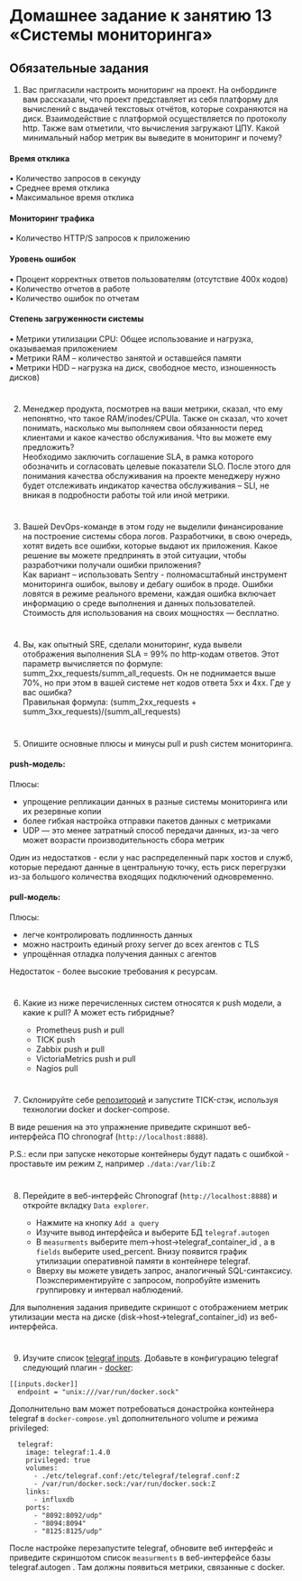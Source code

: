 # Домашнее задание к занятию 13 «Системы мониторинга»

## Обязательные задания

1. Вас пригласили настроить мониторинг на проект. На онбординге вам рассказали, что проект представляет из себя платформу для вычислений с выдачей текстовых отчётов, которые сохраняются на диск. 
Взаимодействие с платформой осуществляется по протоколу http. Также вам отметили, что вычисления загружают ЦПУ. Какой минимальный набор метрик вы выведите в мониторинг и почему?
#### Время отклика
•	Количество запросов в секунду   
•	Среднее время отклика   
•	Максимальное время отклика
#### Мониторинг трафика
•	Количество HTTP/S запросов к приложению
#### Уровень ошибок
•	Процент корректных ответов пользователям (отсутствие 400х кодов)   
•	Количество отчетов в работе   
•	Количество ошибок по отчетам   
#### Степень загруженности системы
•	Метрики утилизации CPU: Общее использование и нагрузка, оказываемая приложением    
•	Метрики RAM – количество занятой и оставшейся памяти   
•	Метрики HDD – нагрузка на диск, свободное место, изношенность дисков)   
#

2. Менеджер продукта, посмотрев на ваши метрики, сказал, что ему непонятно, что такое RAM/inodes/CPUla. Также он сказал, что хочет понимать, насколько мы выполняем свои обязанности перед клиентами и какое качество обслуживания. Что вы можете ему предложить?   
Необходимо заключить соглашение SLA, в рамка которого обозначить и согласовать целевые показатели SLO. После этого для понимания качества обслуживания на проекте менеджеру нужно будет отслеживать индикатор качества обслуживания – SLI, не вникая в подробности работы той или иной метрики.
#
3. Вашей DevOps-команде в этом году не выделили финансирование на построение системы сбора логов. Разработчики, в свою очередь, хотят видеть все ошибки, которые выдают их приложения. Какое решение вы можете предпринять в этой ситуации, чтобы разработчики получали ошибки приложения?   
Как вариант – использовать Sentry - полномасштабный инструмент мониторинга ошибок, вылову и дебагу ошибок в проде. Ошибки ловятся в режиме реального времени, каждая ошибка включает информацию о среде выполнения и данных пользователей. Стоимость для использования на своих мощностях — бесплатно.
#
4. Вы, как опытный SRE, сделали мониторинг, куда вывели отображения выполнения SLA = 99% по http-кодам ответов. 
Этот параметр вычисляется по формуле: summ_2xx_requests/summ_all_requests. Он не поднимается выше 70%, но при этом в вашей системе нет кодов ответа 5xx и 4xx. Где у вас ошибка?   
Правильная формула:
(summ_2xx_requests + summ_3xx_requests)/(summ_all_requests)
#
5. Опишите основные плюсы и минусы pull и push систем мониторинга.   
#### push-модель:
Плюсы:   
- упрощение репликации данных в разные системы мониторинга или их резервные копии   
- более гибкая настройка отправки пакетов данных с метриками   
- UDP — это менее затратный способ передачи данных, из-за чего может возрасти производительность сбора метрик
  
Один из недостатков - если у нас распределенный парк хостов и служб, которые передают данные в центральную точку, есть риск перегрузки из-за большого количества входящих подключений одновременно.

#### pull-модель:   
Плюсы:   
 - легче контролировать подлинность данных   
 - можно настроить единый proxy server до всех агентов с TLS   
 - упрощённая отладка получения данных с агентов
   
Недостаток - более высокие требования к ресурсам.
#
6. Какие из ниже перечисленных систем относятся к push модели, а какие к pull? А может есть гибридные?

    - Prometheus push и pull
    - TICK push
    - Zabbix push и pull
    - VictoriaMetrics push и pull
    - Nagios pull
#
7. Склонируйте себе [репозиторий](https://github.com/influxdata/sandbox/tree/master) и запустите TICK-стэк, 
используя технологии docker и docker-compose.

В виде решения на это упражнение приведите скриншот веб-интерфейса ПО chronograf (`http://localhost:8888`). 

P.S.: если при запуске некоторые контейнеры будут падать с ошибкой - проставьте им режим `Z`, например
`./data:/var/lib:Z`
#
8. Перейдите в веб-интерфейс Chronograf (`http://localhost:8888`) и откройте вкладку `Data explorer`.

    - Нажмите на кнопку `Add a query`
    - Изучите вывод интерфейса и выберите БД `telegraf.autogen`
    - В `measurments` выберите mem->host->telegraf_container_id , а в `fields` выберите used_percent. 
    Внизу появится график утилизации оперативной памяти в контейнере telegraf.
    - Вверху вы можете увидеть запрос, аналогичный SQL-синтаксису. 
    Поэкспериментируйте с запросом, попробуйте изменить группировку и интервал наблюдений.

Для выполнения задания приведите скриншот с отображением метрик утилизации места на диске 
(disk->host->telegraf_container_id) из веб-интерфейса.
#
9. Изучите список [telegraf inputs](https://github.com/influxdata/telegraf/tree/master/plugins/inputs). 
Добавьте в конфигурацию telegraf следующий плагин - [docker](https://github.com/influxdata/telegraf/tree/master/plugins/inputs/docker):
```
[[inputs.docker]]
  endpoint = "unix:///var/run/docker.sock"
```

Дополнительно вам может потребоваться донастройка контейнера telegraf в `docker-compose.yml` дополнительного volume и 
режима privileged:
```
  telegraf:
    image: telegraf:1.4.0
    privileged: true
    volumes:
      - ./etc/telegraf.conf:/etc/telegraf/telegraf.conf:Z
      - /var/run/docker.sock:/var/run/docker.sock:Z
    links:
      - influxdb
    ports:
      - "8092:8092/udp"
      - "8094:8094"
      - "8125:8125/udp"
```

После настройке перезапустите telegraf, обновите веб интерфейс и приведите скриншотом список `measurments` в 
веб-интерфейсе базы telegraf.autogen . Там должны появиться метрики, связанные с docker.
